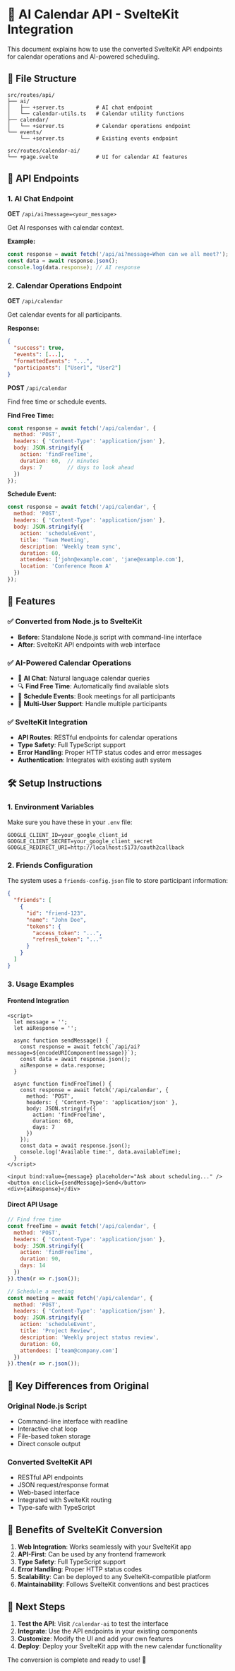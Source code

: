 # 🤖 AI Calendar API - SvelteKit Integration

This document explains how to use the converted SvelteKit API endpoints for calendar operations and AI-powered scheduling.

## 📁 File Structure

```
src/routes/api/
├── ai/
│   ├── +server.ts          # AI chat endpoint
│   └── calendar-utils.ts   # Calendar utility functions
├── calendar/
│   └── +server.ts          # Calendar operations endpoint
└── events/
    └── +server.ts          # Existing events endpoint

src/routes/calendar-ai/
└── +page.svelte            # UI for calendar AI features
```

## 🚀 API Endpoints

### 1. AI Chat Endpoint
**GET** `/api/ai?message=<your_message>`

Get AI responses with calendar context.

**Example:**
```javascript
const response = await fetch('/api/ai?message=When can we all meet?');
const data = await response.json();
console.log(data.response); // AI response
```

### 2. Calendar Operations Endpoint
**GET** `/api/calendar`

Get calendar events for all participants.

**Response:**
```json
{
  "success": true,
  "events": [...],
  "formattedEvents": "...",
  "participants": ["User1", "User2"]
}
```

**POST** `/api/calendar`

Find free time or schedule events.

**Find Free Time:**
```javascript
const response = await fetch('/api/calendar', {
  method: 'POST',
  headers: { 'Content-Type': 'application/json' },
  body: JSON.stringify({
    action: 'findFreeTime',
    duration: 60,  // minutes
    days: 7        // days to look ahead
  })
});
```

**Schedule Event:**
```javascript
const response = await fetch('/api/calendar', {
  method: 'POST',
  headers: { 'Content-Type': 'application/json' },
  body: JSON.stringify({
    action: 'scheduleEvent',
    title: 'Team Meeting',
    description: 'Weekly team sync',
    duration: 60,
    attendees: ['john@example.com', 'jane@example.com'],
    location: 'Conference Room A'
  })
});
```

## 🎯 Features

### ✅ Converted from Node.js to SvelteKit
- **Before**: Standalone Node.js script with command-line interface
- **After**: SvelteKit API endpoints with web interface

### ✅ AI-Powered Calendar Operations
- 🤖 **AI Chat**: Natural language calendar queries
- 🔍 **Find Free Time**: Automatically find available slots
- 📅 **Schedule Events**: Book meetings for all participants
- 👥 **Multi-User Support**: Handle multiple participants

### ✅ SvelteKit Integration
- **API Routes**: RESTful endpoints for calendar operations
- **Type Safety**: Full TypeScript support
- **Error Handling**: Proper HTTP status codes and error messages
- **Authentication**: Integrates with existing auth system

## 🛠️ Setup Instructions

### 1. Environment Variables
Make sure you have these in your `.env` file:
```env
GOOGLE_CLIENT_ID=your_google_client_id
GOOGLE_CLIENT_SECRET=your_google_client_secret
GOOGLE_REDIRECT_URI=http://localhost:5173/oauth2callback
```

### 2. Friends Configuration
The system uses a `friends-config.json` file to store participant information:
```json
{
  "friends": [
    {
      "id": "friend-123",
      "name": "John Doe",
      "tokens": {
        "access_token": "...",
        "refresh_token": "..."
      }
    }
  ]
}
```

### 3. Usage Examples

#### Frontend Integration
```svelte
<script>
  let message = '';
  let aiResponse = '';
  
  async function sendMessage() {
    const response = await fetch(`/api/ai?message=${encodeURIComponent(message)}`);
    const data = await response.json();
    aiResponse = data.response;
  }
  
  async function findFreeTime() {
    const response = await fetch('/api/calendar', {
      method: 'POST',
      headers: { 'Content-Type': 'application/json' },
      body: JSON.stringify({
        action: 'findFreeTime',
        duration: 60,
        days: 7
      })
    });
    const data = await response.json();
    console.log('Available time:', data.availableTime);
  }
</script>

<input bind:value={message} placeholder="Ask about scheduling..." />
<button on:click={sendMessage}>Send</button>
<div>{aiResponse}</div>
```

#### Direct API Usage
```javascript
// Find free time
const freeTime = await fetch('/api/calendar', {
  method: 'POST',
  headers: { 'Content-Type': 'application/json' },
  body: JSON.stringify({
    action: 'findFreeTime',
    duration: 90,
    days: 14
  })
}).then(r => r.json());

// Schedule a meeting
const meeting = await fetch('/api/calendar', {
  method: 'POST',
  headers: { 'Content-Type': 'application/json' },
  body: JSON.stringify({
    action: 'scheduleEvent',
    title: 'Project Review',
    description: 'Weekly project status review',
    duration: 60,
    attendees: ['team@company.com']
  })
}).then(r => r.json());
```

## 🔧 Key Differences from Original

### Original Node.js Script
- Command-line interface with readline
- Interactive chat loop
- File-based token storage
- Direct console output

### Converted SvelteKit API
- RESTful API endpoints
- JSON request/response format
- Web-based interface
- Integrated with SvelteKit routing
- Type-safe with TypeScript

## 🎉 Benefits of SvelteKit Conversion

1. **Web Integration**: Works seamlessly with your SvelteKit app
2. **API-First**: Can be used by any frontend framework
3. **Type Safety**: Full TypeScript support
4. **Error Handling**: Proper HTTP status codes
5. **Scalability**: Can be deployed to any SvelteKit-compatible platform
6. **Maintainability**: Follows SvelteKit conventions and best practices

## 🚀 Next Steps

1. **Test the API**: Visit `/calendar-ai` to test the interface
2. **Integrate**: Use the API endpoints in your existing components
3. **Customize**: Modify the UI and add your own features
4. **Deploy**: Deploy your SvelteKit app with the new calendar functionality

The conversion is complete and ready to use! 🎯
